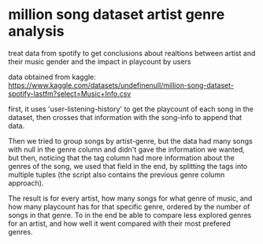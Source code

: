 # million song dataset artist genre analysis
 treat data from spotify to get conclusions about realtions between artist and their music gender and the impact in playcount by users

 data obtained from kaggle: https://www.kaggle.com/datasets/undefinenull/million-song-dataset-spotify-lastfm?select=Music+Info.csv

 first, it uses 'user-listening-history' to get the playcount of each song in the dataset, then crosses that information with the song-info to append that data.

 Then we tried to group songs by artist-genre, but the data had many songs with null in the genre column and didn't gave the information we wanted, but then, noticing that the tag column had more information about the genres of the song, we used that field in the end, by splitting the tags into multiple tuples (the script also contains the previous genre column approach).

 The result is for every artist, how many songs for what genre of music, and how many playcount has for that specific genre, ordered by the number of songs in that genre. To in the end be able to compare less explored genres for an artist, and how well it went compared with their most prefered genres.
